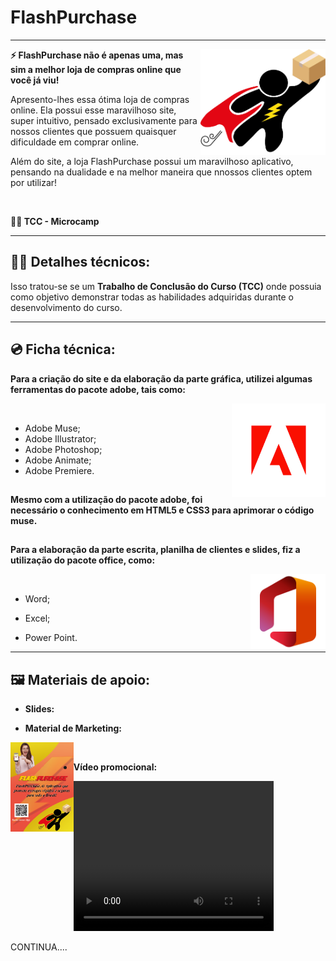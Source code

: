 # <h1>FlashPurchase</h1>

---

<img align="right" width="200px" src="images/logo_flashpurchase.png">

<b>
<p>⚡ FlashPurchase não é apenas uma, mas sim a melhor loja de compras online que você já viu!</p>
</b>

<p>Apresento-lhes essa ótima loja de compras online. Ela possui esse maravilhoso site, super intuitivo, pensado exclusivamente para nossos clientes que possuem quaisquer dificuldade em comprar online.</p>

<p>Além do site, a loja FlashPurchase possui um maravilhoso aplicativo, pensando na dualidade e na melhor maneira que nnossos clientes optem por utilizar! </p>

<br>

<b>👨‍🎓 TCC - Microcamp</b>

---

<h2>👨‍💻 Detalhes técnicos: </h2>


<p>Isso tratou-se se um <b>Trabalho de Conclusão do Curso (TCC)</b> onde possuia como objetivo demonstrar todas as habilidades adquiridas durante o desenvolvimento do curso.</p>

---

<h2>💿 Ficha técnica: </h2>


<b>Para a criação do site e da elaboração da parte gráfica, utilizei algumas ferramentas do pacote adobe, tais como: </b>

<img align="right" width="150px" src="img_readme/adobe-logo.png">

<br>

- Adobe Muse;
- Adobe Illustrator;
- Adobe Photoshop;
- Adobe Animate;
- Adobe Premiere.

##

<b>Mesmo com a utilização do pacote adobe, foi necessário o conhecimento em HTML5 e CSS3 para aprimorar o código muse.</b>

##

<b>Para a elaboração da parte escrita, planilha de clientes e slides, fiz a utilização do pacote office, como: </b>

<img align="right" width="120px" src="img_readme/Office.png">

<br>

- Word;

- Excel;

- Power Point.

---

<h2>🖼 Materiais de apoio: </h2>

<b>

- Slides:

- Material de Marketing:

<div>
    <img align="left" width="20%" src="img_readme/Folheto.png">
</div>

<br>

- Vídeo promocional: 

<video width="320" height="240" controls> 
    <source src="img_readme/Vídeo_App.mp4" type="video/mp4">
</video>

</b>



















CONTINUA....
